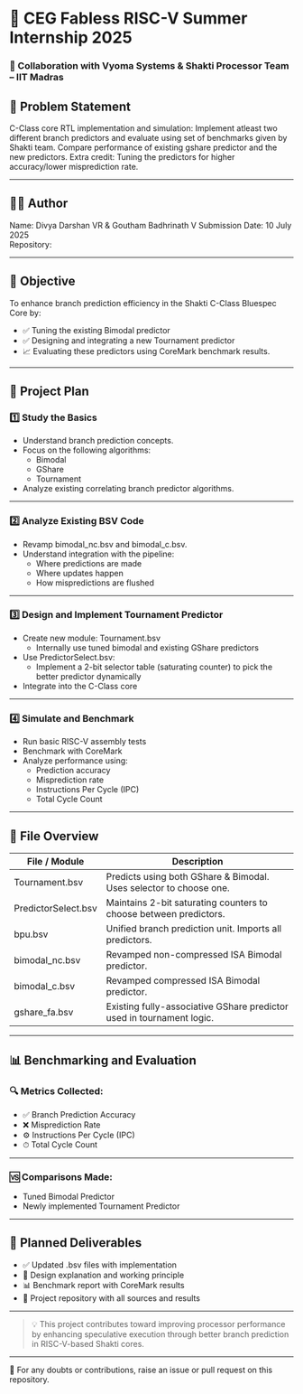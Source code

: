 # 🚀 CEG Fabless RISC-V Summer Internship 2025  
### 📡 Collaboration with Vyoma Systems & Shakti Processor Team – IIT Madras

## 🧠 Problem Statement  
C-Class core RTL implementation and simulation: Implement atleast two different branch predictors and evaluate using set of benchmarks given by Shakti team. Compare performance of existing gshare predictor and the new predictors. Extra credit: Tuning the predictors for higher accuracy/lower misprediction rate.

---

## 👨‍💻 Author  
Name: Divya Darshan VR & Goutham Badhrinath V
Submission Date: 10 July 2025  
Repository:

---

## 🎯 Objective  
To enhance branch prediction efficiency in the Shakti C-Class Bluespec Core by:

- ✅ Tuning the existing Bimodal predictor
- ✅ Designing and integrating a new Tournament predictor
- 📈 Evaluating these predictors using CoreMark benchmark results.

---

## 📅 Project Plan

### 1️⃣ Study the Basics
- Understand branch prediction concepts.
- Focus on the following algorithms:
  - Bimodal
  - GShare
  - Tournament
- Analyze existing correlating branch predictor algorithms.

---

### 2️⃣ Analyze Existing BSV Code
- Revamp bimodal_nc.bsv and bimodal_c.bsv.
- Understand integration with the pipeline:
  - Where predictions are made
  - Where updates happen
  - How mispredictions are flushed

---

### 3️⃣ Design and Implement Tournament Predictor
- Create new module: Tournament.bsv
  - Internally use tuned bimodal and existing GShare predictors
- Use PredictorSelect.bsv:
  - Implement a 2-bit selector table (saturating counter) to pick the better predictor dynamically
- Integrate into the C-Class core

---

### 4️⃣ Simulate and Benchmark
- Run basic RISC-V assembly tests
- Benchmark with CoreMark
- Analyze performance using:
  - Prediction accuracy
  - Misprediction rate
  - Instructions Per Cycle (IPC)
  - Total Cycle Count

---

## 📂 File Overview

| File / Module          | Description |
|------------------------|-------------|
| Tournament.bsv       | Predicts using both GShare & Bimodal. Uses selector to choose one. |
| PredictorSelect.bsv  | Maintains 2-bit saturating counters to choose between predictors. |
| bpu.bsv              | Unified branch prediction unit. Imports all predictors. |
| bimodal_nc.bsv       | Revamped non-compressed ISA Bimodal predictor. |
| bimodal_c.bsv        | Revamped compressed ISA Bimodal predictor. |
| gshare_fa.bsv        | Existing fully-associative GShare predictor used in tournament logic. |

---

## 📊 Benchmarking and Evaluation

### 🔍 Metrics Collected:
- ✅ Branch Prediction Accuracy
- ❌ Misprediction Rate
- ⚙ Instructions Per Cycle (IPC)
- ⏱ Total Cycle Count

---

### 🆚 Comparisons Made:
- Tuned Bimodal Predictor
- Newly implemented Tournament Predictor

---

## 📑 Planned Deliverables
- ✅ Updated .bsv files with implementation
- 📘 Design explanation and working principle
- 📊 Benchmark report with CoreMark results
- 🔗 Project repository with all sources and results

---

> 💡 This project contributes toward improving processor performance by enhancing speculative execution through better branch prediction in RISC-V-based Shakti cores.

---

📌 For any doubts or contributions, raise an issue or pull request on this repository.
